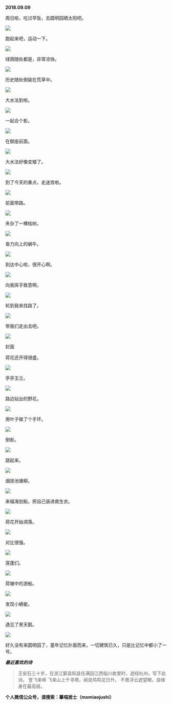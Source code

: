 
          
            
**2018.09.09**

周日啦，吃过早饭，去圆明园晒太阳吧。



![](//upload-images.jianshu.io/upload_images/51001-f394815eeb422f40.jpg)




跑起来吧，运动一下。




![](//upload-images.jianshu.io/upload_images/51001-bd596202e0c6f5bf.jpg)




绿荫随处都是，非常凉快。




![](//upload-images.jianshu.io/upload_images/51001-2013d0080ed17d56.jpg)




历史随处倒毙在荒草中。




![](//upload-images.jianshu.io/upload_images/51001-0ba8956a89393d2a.jpg)




大水法到啦。




![](//upload-images.jianshu.io/upload_images/51001-6c37e4c3484e2c32.jpg)




一起合个影。




![](//upload-images.jianshu.io/upload_images/51001-c6038ff4f121e7ba.jpg)




在御座前面。




![](//upload-images.jianshu.io/upload_images/51001-ece3b493a0c9791f.jpg)




大水法好像变矮了。




![](//upload-images.jianshu.io/upload_images/51001-e4183ab0aa1a28a3.jpg)




到了今天的重点，走迷宫啦。




![](//upload-images.jianshu.io/upload_images/51001-c679f5736ce8d443.jpg)




前面带路。




![](//upload-images.jianshu.io/upload_images/51001-f9a2af13911b9a0f.jpg)




夹杂了一棵枯树。




![](//upload-images.jianshu.io/upload_images/51001-003d270fbc6f69c5.jpg)




奋力向上的蜗牛。




![](//upload-images.jianshu.io/upload_images/51001-0833ee33ef5d986f.jpg)




到达中心啦，很开心啊。




![](//upload-images.jianshu.io/upload_images/51001-03235c22f05657cd.jpg)




向我挥手致意啊。




![](//upload-images.jianshu.io/upload_images/51001-54665e68b3f081ec.jpg)




轮到我来找路了。




![](//upload-images.jianshu.io/upload_images/51001-ff35200bb9f49325.jpg)




带我们走出去吧。




![](//upload-images.jianshu.io/upload_images/51001-f570bf40d918a93f.jpg)

封面


荷花还开得很盛。




![](//upload-images.jianshu.io/upload_images/51001-cf0dae9529ae4f8d.jpg)




亭亭玉立。




![](//upload-images.jianshu.io/upload_images/51001-38d9ad91eb46203f.jpg)




路边钻出的野花。




![](//upload-images.jianshu.io/upload_images/51001-45950d2458129977.jpg)




用叶子做了个手环。




![](//upload-images.jianshu.io/upload_images/51001-693f82eb9aafc740.jpg)




倒影。




![](//upload-images.jianshu.io/upload_images/51001-93fb9a0ad4174df8.jpg)




跳起来。




![](//upload-images.jianshu.io/upload_images/51001-538cd74de5e08d74.jpg)




烟锁池塘柳。




![](//upload-images.jianshu.io/upload_images/51001-e48f8bd1c55e026f.jpg)




来福海划船，把自己装进救生衣。




![](//upload-images.jianshu.io/upload_images/51001-89777368a955bf16.jpg)




荷花开始凋落。




![](//upload-images.jianshu.io/upload_images/51001-0c1fc03f02b08381.jpg)




对比很强。




![](//upload-images.jianshu.io/upload_images/51001-64e86813fccd3edd.jpg)




莲蓬们。




![](//upload-images.jianshu.io/upload_images/51001-414cdfdada82fd6f.jpg)




荷塘中的游船。




![](//upload-images.jianshu.io/upload_images/51001-514713d6b5ccc469.jpg)




发现小蜻蜓。




![](//upload-images.jianshu.io/upload_images/51001-7b016745c2127335.jpg)




遇见了黑天鹅。




![](//upload-images.jianshu.io/upload_images/51001-41c29a0a70904d6f.jpg)




好久没有来圆明园了，童年记忆扑面而来，一切建筑已久，只是比记忆中都小了一号。


***最近喜欢的诗***
>王安石三十岁，在浙江鄞县知县任满回江西临川故里时，途经杭州，写下此诗。
登飞来峰
飞来山上千寻塔，闻说鸡鸣见日升。
不畏浮云遮望眼，自缘身在最高层。




**个人微信公众号，请搜索：摹喵居士（momiaojushi）**

          
        